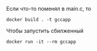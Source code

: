 Если что-то поменял в main.c, то
```shell
docker build . -t gccapp
```
Чтобы запустить сбилженный
```shell
docker run -it --rm gccapp
```